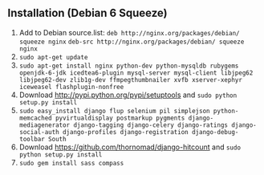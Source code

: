 ## Installation (Debian 6 Squeeze) ##
1. Add to Debian source.list:
`deb http://nginx.org/packages/debian/ squeeze nginx`
`deb-src http://nginx.org/packages/debian/ squeeze nginx`
2. `sudo apt-get update`
3. `sudo apt-get install nginx python-dev python-mysqldb rubygems openjdk-6-jdk icedtea6-plugin mysql-server mysql-client libjpeg62 libjpeg62-dev zlib1g-dev ffmpegthumbnailer xvfb xserver-xephyr iceweasel flashplugin-nonfree`
4. Download http://pypi.python.org/pypi/setuptools
and `sudo python setup.py install`
5. `sudo easy_install django flup selenium pil simplejson python-memcached pyvirtualdisplay postmarkup pygments django-mediagenerator django-tagging django-celery django-ratings django-social-auth django-profiles django-registration django-debug-toolbar South`
6. Download https://github.com/thornomad/django-hitcount
and `sudo python setup.py install`
7. `sudo gem install sass compass`